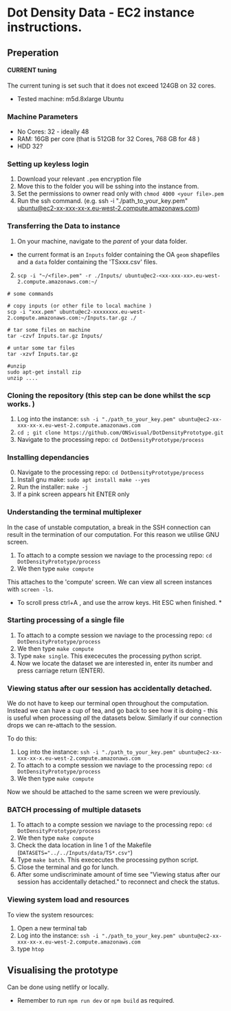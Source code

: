 # Dot Density Data - EC2 instance instructions. 

## Preperation 
#### CURRENT tuning
The current tuning is set such that it does not exceed 124GB on 32 cores.
- Tested machine: m5d.8xlarge Ubuntu
### Machine Parameters 
- No Cores: 32 - ideally 48
- RAM: 16GB per core (that is 512GB for 32 Cores, 768 GB for 48 ) 
- HDD 32?



### Setting up keyless login
1. Download your relevant `.pem` encryption file
2. Move this to the folder you will be sshing into the instance from. 
3. Set the permissions to owner read only with `chmod 4000 <your file>.pem`
4. Run the ssh command. (e.g. ssh -i "./path_to_your_key.pem" ubuntu@ec2-xx-xxx-xx-x.eu-west-2.compute.amazonaws.com)
### Transferring the Data to instance 

1. On your machine, navigate to the *parent* of your data folder. 
- the current format is an `Inputs` folder containing the OA `geom` shapefiles and a `data` folder containing the 'TSxxx.csv' files. 
2. `scp -i "~/<file>.pem" -r ./Inputs/ ubuntu@ec2-<xx-xxx-xx>.eu-west-2.compute.amazonaws.com:~/`

```shell
# some commands

# copy inputs (or other file to local machine )
scp -i "xxx.pem" ubuntu@ec2-xxxxxxxx.eu-west-2.compute.amazonaws.com:~/Inputs.tar.gz ./

# tar some files on machine
tar -czvf Inputs.tar.gz Inputs/

# untar some tar files
tar -xzvf Inputs.tar.gz 

#unzip 
sudo apt-get install zip
unzip ....

```

### Cloning the repository (this step can be done whilst the scp works. )
1. Log into the instance: `ssh -i "./path_to_your_key.pem" ubuntu@ec2-xx-xxx-xx-x.eu-west-2.compute.amazonaws.com`
2. `cd ; git clone https://github.com/ONSvisual/DotDensityPrototype.git`
3. Navigate to the processing repo:
`cd DotDensityPrototype/process`


### Installing dependancies
0. Navigate to the processing repo:
`cd DotDensityPrototype/process`
1. Install gnu make: `sudo apt install make --yes`
2. Run the installer: `make -j`
3. If a pink screen appears hit ENTER only 


### Understanding the terminal multiplexer
In the case of unstable computation, a break in the SSH connection can result in the termination of our computation. For this reason we utilise GNU screen. 

1. To attach to a compte session we naviage to the processing repo:
`cd DotDensityPrototype/process` 
2. We then type `make compute`

This attaches to the 'compute' screen. We can view all screen instances with `screen -ls`.


* To scroll press ctrl+A , and use the arrow keys. Hit ESC when finished. *

### Starting processing of a single file
1. To attach to a compte session we naviage to the processing repo:
`cd DotDensityPrototype/process` 
2. We then type `make compute`
3. Type `make single`. This exececutes the processing python script. 
4. Now we locate the dataset we are interested in, enter its number and press carriage return (ENTER).


### Viewing status after our session has accidentally detached. 
We do not have to keep our terminal open throughout the computation. Instead we can have a cup of tea, and go back to see how it is doing - this is useful when processing _all_ the datasets below. Similarly if our connection drops we can re-attach to the session.

To do this: 
1. Log into the instance: `ssh -i "./path_to_your_key.pem" ubuntu@ec2-xx-xxx-xx-x.eu-west-2.compute.amazonaws.com`
2. To attach to a compte session we naviage to the processing repo:
`cd DotDensityPrototype/process` 
3. We then type `make compute`

Now we should be attached to the same screen we were previously. 


### BATCH processing of multiple datasets
1. To attach to a compte session we naviage to the processing repo:
`cd DotDensityPrototype/process` 
2. We then type `make compute`
3. Check the data location in line 1 of the Makefile (`DATASETS="../../Inputs/data/TS*.csv"`)
4. Type `make batch`. This exececutes the processing python script. 
5. Close the terminal and go for lunch. 
6. After some undiscriminate amount of time see "Viewing status after our session has accidentally detached." to reconnect and check the status. 






### Viewing system load and resources
To view the system resources: 
1. Open a new terminal tab
2. Log into the instance: `ssh -i "./path_to_your_key.pem" ubuntu@ec2-xx-xxx-xx-x.eu-west-2.compute.amazonaws.com`
3. type `htop`

## Visualising the prototype

Can be done using netlify or locally. 

- Remember to run `npm run dev` or `npm build` as required. 
